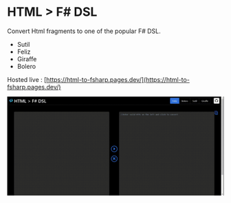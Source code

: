 # HTML > F# DSL

Convert Html fragments to one of the popular F# DSL.
- Sutil
- Feliz
- Giraffe
- Bolero

Hosted live : [https://html-to-fsharp.pages.dev/](https://html-to-fsharp.pages.dev/)


![Demo](https://github.com/kaashyapan/html-to-fsharp/blob/main/demo.gif)



